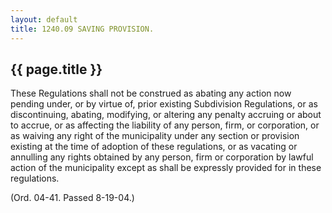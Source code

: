 ```yaml
---
layout: default 
title: 1240.09 SAVING PROVISION.
---
```


{{ page.title }}
----------------

These Regulations shall not be construed as abating any action now
pending under, or by virtue of, prior existing Subdivision Regulations,
or as discontinuing, abating, modifying, or altering any penalty
accruing or about to accrue, or as affecting the liability of any
person, firm, or corporation, or as waiving any right of the
municipality under any section or provision existing at the time of
adoption of these regulations, or as vacating or annulling any rights
obtained by any person, firm or corporation by lawful action of the
municipality except as shall be expressly provided for in these
regulations.

(Ord. 04-41. Passed 8-19-04.)
